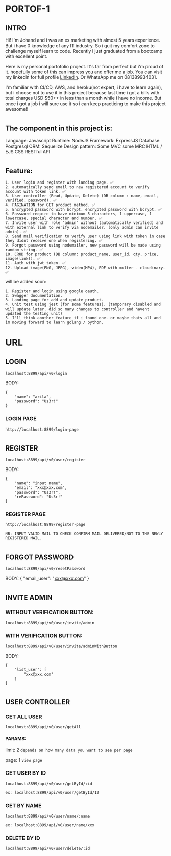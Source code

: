 # PORTOF-1

## INTRO

Hi! I'm Johand and i was an ex marketing with almost 5 years experience. But i have 0 knowledge of any IT industry. So i quit my comfort zone to challenge myself learn to code. Recently i just graduated from a bootcamp with excellent point.

Here is my personal portofolio project. It's far from perfect but i'm proud of it. hopefully some of this can impress you and offer me a job. You can visit my linkedIn for full profile [LinkedIn](https://www.linkedin.com/in/arijohand/). Or WhatsApp me on 081389934031.

I'm familiar with CI/CD, AWS, and heroku(not expert, i have to learn again), but i choose not to use it in this project because last time i got a bills with total charges USD $50++ in less than a month while i have no income. But once i got a job i will sure use it so i can keep practicing to make this project awesome!!

#

## The component in this project is:

Language: Javascript
Runtime: NodeJS
Framework: ExpressJS
Database: Postgresql
ORM: Sequelize
Design pattern: Some MVC some MRC
HTML / EJS
CSS
RESTful API

#

## Feature:

```
1. User login and register with landing page. ✅
2. automatically send email to new registered account to verify account with token link. ✅
3. User controller (Read, Update, Delete) (DB column : name, email, verified, password). ✅
4. PAGINATION for GET product method. ✅
5. Encrypted password with bcrypt. encrypted password with bcrypt. ✅
6. Password require to have minimum 5 characters, 1 uppercase, 1 lowercase, special character and number. ✅
7. Invite user with role "admin" without (automatically verified) and with external link to verify via nodemailer. (only admin can invite admin). ✅
8. Send mail verification to verify user using link with token in case they didnt receive one when registering. ✅
9. Forgot password using nodemailer, new password will be made using random string. ✅
10. CRUD for product (DB column: product_name, user_id, qty, price, image(link)). ✅
11. Auth with jwt token. ✅
12. Upload image(PNG, JPEG), video(MP4), PDF with multer - cloudinary. ✅
```

will be added soon:

```
1. Register and login using google oauth.
2. Swagger documentation.
3. Landing page for add and update product.
4. Unit test using jest (for some features). (temporary disabled and will update later. did so many changes to controller and havent updated the testing unit)
5. I'll think another feature if i found one. or maybe thats all and im moving forward to learn golang / python.
```

# URL

## LOGIN

```
localhost:8899/api/v0/login
```

BODY:

```
{
    "name": "arila",
    "password": "Us3r!"
}
```

### LOGIN PAGE

```
http://localhost:8899/login-page
```

#

## REGISTER

```
localhost:8899/api/v0/user/register
```

BODY:

```
{
    "name": "input name",
    "email": "xxx@xxx.com",
    "password": "Us3r!",
    "rePassword": "Us3r!"
}
```

### REGISTER PAGE

```
http://localhost:8899/register-page
```

`NB: INPUT VALID MAIL TO CHECK CONFIRM MAIL DELIVERED/NOT TO THE NEWLY REGISTERED MAIL.`

#

## FORGOT PASSWORD

```
localhost:8899/api/v0/resetPassword
```

BODY:
{
"email_user": "xxx@xxx.com"
}

#

## INVITE ADMIN

### WITHOUT VERIFICATION BUTTON:

```
localhost:8899/api/v0/user/invite/admin
```

### WITH VERIFICATION BUTTON:

```
localhost:8899/api/v0/user/invite/adminWithButton
```

BODY:

```
{
    "list_user": [
        "xxx@xxx.com"
    ]
}
```

#

## USER CONTROLLER

### GET ALL USER

```
localhost:8899/api/v0/user/getAll
```

#### PARAMS:

limit: 2 `depends on how many data you want to see per page`

page: 1 `view page`

### GET USER BY ID

```
localhost:8899/api/v0/user/getById/:id
```

`ex: localhost:8899/api/v0/user/getById/12`

### GET BY NAME

```
localhost:8899/api/v0/user/name/:name
```

`ex: localhost:8899/api/v0/user/name/xxx`

### DELETE BY ID

```
localhost:8899/api/v0/user/delete/:id
```
